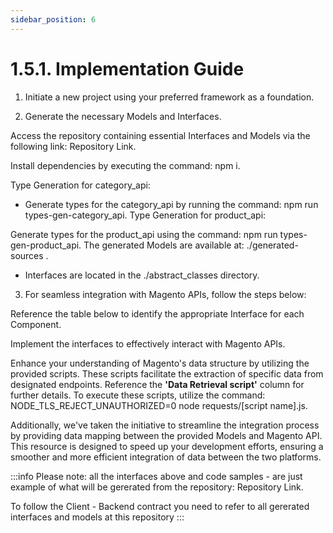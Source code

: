 ```yaml
---
sidebar_position: 6
---
```


# 1.5.1. Implementation Guide

1. Initiate a new project using your preferred framework as a foundation.

2. Generate the necessary Models and Interfaces.

Access the repository containing essential Interfaces and Models via the following link: Repository Link.

Install dependencies by executing the command: npm i.

Type Generation for category_api:

 + Generate types for the category_api by running the command: npm run types-gen-category_api.
Type Generation for product_api:

Generate types for the product_api using the command: npm run types-gen-product_api.
The generated Models are available at: ./generated-sources .

 + Interfaces are located in the ./abstract_classes directory.

3. For seamless integration with Magento APIs, follow the steps below:

Reference the table below to identify the appropriate Interface for each Component.

Implement the interfaces to effectively interact with Magento APIs.

Enhance your understanding of Magento's data structure by utilizing the provided scripts. These scripts facilitate the extraction of specific data from designated endpoints. Reference the **'Data Retrieval script'** column for further details. To execute these scripts, utilize the command: NODE_TLS_REJECT_UNAUTHORIZED=0 node requests/[script name].js.


Additionally, we've taken the initiative to streamline the integration process by providing data mapping between the provided Models and Magento API. This resource is designed to speed up your development efforts, ensuring a smoother and more efficient integration of data between the two platforms.



:::info
Please note: all the interfaces above and code samples - are just example of what will be gererated from the repository:  Repository Link.

To follow the Client - Backend contract you need to refer to all gererated interfaces and models at this repository
:::